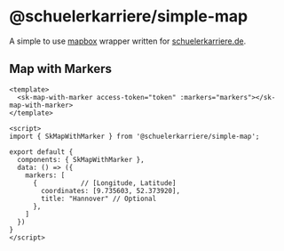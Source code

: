 # @schuelerkarriere/simple-map

A simple to use [mapbox](https://www.mapbox.com/) wrapper written for [schuelerkarriere.de](https://schuelerkarriere.de).

## Map with Markers

```vue
<template>
  <sk-map-with-marker access-token="token" :markers="markers"></sk-map-with-marker>
</template>

<script>
import { SkMapWithMarker } from '@schuelerkarriere/simple-map';

export default {
  components: { SkMapWithMarker },
  data: () => ({
    markers: [
      {           // [Longitude, Latitude]
        coordinates: [9.735603, 52.373920],
        title: "Hannover" // Optional
      },
    ]
  })
}
</script>
```
